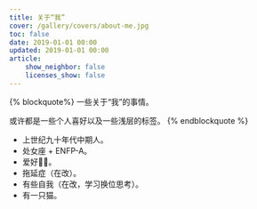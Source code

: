 ```yaml
---
title: 关于“我”
cover: /gallery/covers/about-me.jpg
toc: false
date: 2019-01-01 00:00
updated: 2019-01-01 00:00
article:
    show_neighbor: false
    licenses_show: false
---
```


{% blockquote%}
一些关于“我”的事情。

或许都是一些个人喜好以及一些浅层的标签。
{% endblockquote %}

- 上世纪九十年代中期人。
- 处女座 + ENFP-A。
- 爱好🏀📸️。
- 拖延症（在改）。
- 有些自我（在改，学习换位思考）。
- 有一只猫。
